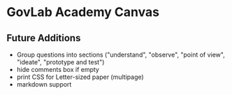 # GovLab Academy Canvas

## Future Additions

- Group questions into sections ("understand", "observe", "point of view", "ideate", "prototype and test")
- hide comments box if empty
- print CSS for Letter-sized paper (multipage)
- markdown support